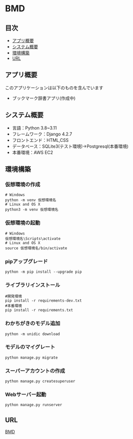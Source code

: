# BMD

## 目次
- [アプリ概要](#アプリ概要)
- [システム概要](#システム概要)
- [環境構築](#環境構築)
- [URL](#URL)

## アプリ概要
このアプリケーションは以下のものを含んでいます
- ブックマーク辞書アプリ(作成中)
## システム概要
- 言語：Python 3.8~3.11
- フレームワーク：Django 4.2.7
- フロントエンド：HTML,CSS
- データベース：SQLite3(テスト環境)→Postgresql(本番環境)
- 本番環境：AWS EC2

## 環境構築
### 仮想環境の作成
```
# Windows
python -m venv 仮想環境名
# Linux and OS X
python3 -m venv 仮想環境名
```
### 仮想環境の起動
```
# Windows
仮想環境名\Scripts\activate
# Linux and OS X
source 仮想環境名/bin/activate
```

### pipアップグレード
```
python -m pip install --upgrade pip
```

### ライブラリインストール
```
#開発環境
pip install -r requirements-dev.txt
#本番環境
pip install -r requirements.txt
```

### わかちがきのモデル追加
```
python -m unidic download
```

### モデルのマイグレート
```
python manage.py migrate
```

### スーパーアカウントの作成
```
python manage.py createsuperuser
```

### Webサーバー起動
```
python manage.py runserver
```

## URL
[BMD](http://13.54.40.250/)
